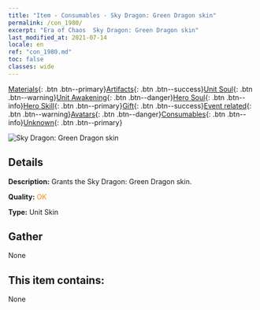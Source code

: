 ```yaml
---
title: "Item - Consumables - Sky Dragon: Green Dragon skin"
permalink: /con_1980/
excerpt: "Era of Chaos  Sky Dragon: Green Dragon skin"
last_modified_at: 2021-07-14
locale: en
ref: "con_1980.md"
toc: false
classes: wide
---
```

 [Materials](/Items/){: .btn .btn--primary}[Artifacts](/Items/Artifacts/){: .btn .btn--success}[Unit Soul](/Items/UnitSoul/){: .btn .btn--warning}[Unit Awakening](/Items/UnitAwakening/){: .btn .btn--danger}[Hero Soul](/Items/HeroSoul/){: .btn .btn--info}[Hero Skill](/Items/HeroSkill/){: .btn .btn--primary}[Gift](/Items/Gift/){: .btn .btn--success}[Event related](/Items/Events/){: .btn .btn--warning}[Avatars](/Items/Avatars/){: .btn .btn--danger}[Consumables](/Items/Consumables/){: .btn .btn--info}[Unknown](/Items/Unknown/){: .btn .btn--primary}

 ![Sky Dragon: Green Dragon skin](/images/u/ti_lvlongpifu.jpg)

## Details
 **Description:** Grants the Sky Dragon: Green Dragon skin.

 **Quality:** <span style="color: #FF8C00">OK</span>

 **Type:** Unit Skin

## Gather

  None

## This item contains:

  None

